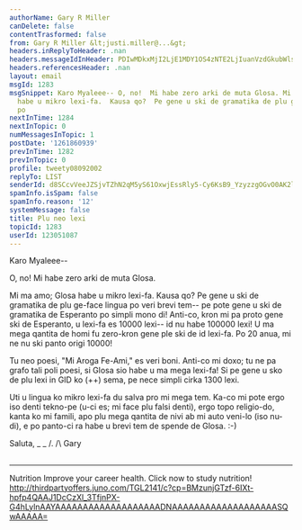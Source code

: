 ```yaml
---
authorName: Gary R Miller
canDelete: false
contentTrasformed: false
from: Gary R Miller &lt;justi.miller@...&gt;
headers.inReplyToHeader: .nan
headers.messageIdInHeader: PDIwMDkxMjI2LjE1MDY1OS4zNTE2LjIuanVzdGkubWlsbGVyQGp1bm8uY29tPg==
headers.referencesHeader: .nan
layout: email
msgId: 1283
msgSnippet: Karo Myaleee-- O, no!  Mi habe zero arki de muta Glosa. Mi ma amo; Glosa
  habe u mikro lexi-fa.  Kausa qo?  Pe gene u ski de gramatika de plu ge-face lingua
  po
nextInTime: 1284
nextInTopic: 0
numMessagesInTopic: 1
postDate: '1261860939'
prevInTime: 1282
prevInTopic: 0
profile: tweety08092002
replyTo: LIST
senderId: d8SCcvVeeJZSjvTZhN2qM5yS61OxwjEssRly5-Cy6KsB9_YzyzzgOGvO0AK2lkOCexjVjOcGBr5rHa4sYca04deCcRdy7xl-2i9ulQ
spamInfo.isSpam: false
spamInfo.reason: '12'
systemMessage: false
title: Plu neo lexi
topicId: 1283
userId: 123051087
---
```


Karo Myaleee--

O, no!  Mi habe zero arki de muta Glosa.

Mi ma amo; Glosa habe u mikro lexi-fa.  Kausa qo?  Pe gene u ski de
gramatika de plu ge-face lingua po veri brevi tem-- pe pote gene u ski de
gramatika de Esperanto po simpli mono di!  Anti-co, kron mi pa proto gene
ski de Esperanto, u lexi-fa es 10000 lexi-- id nu habe 100000 lexi!  U ma
mega qantita de homi fu zero-kron gene ple ski de id lexi-fa.  Po 20
anua, mi ne nu ski panto origi 10000!

Tu neo poesi, "Mi Aroga Fe-Ami," es veri boni.  Anti-co mi doxo; tu ne pa
grafo tali poli poesi, si Glosa sio habe u ma mega lexi-fa!  Si pe gene u
sko de plu lexi in GID ko (++) sema, pe nece simpli cirka 1300 lexi.

Uti u lingua ko mikro lexi-fa du salva pro mi mega tem.  Ka-co mi pote
ergo iso denti tekno-pe (u-ci es; mi face plu falsi denti), ergo topo
religio-do, kanta ko mi famili, apo plu mega qantita de nivi ab mi auto
veni-lo (iso nu-di), e po panto-ci ra habe u brevi tem de spende de
Glosa.  :-)

Saluta,
_ _
/.
/\   Gary
##
____________________________________________________________
Nutrition
Improve your career health. Click now to study nutrition!
http://thirdpartyoffers.juno.com/TGL2141/c?cp=BMzunjGTzf-6IXt-hpfp4QAAJ1DcCzXl_3TfjnPX-G4hLylnAAYAAAAAAAAAAAAAAAAAAADNAAAAAAAAAAAAAAAAAAASQwAAAAA=

